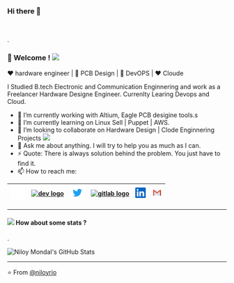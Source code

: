 ### Hi there 👋

<p align="center">
  <img src="">
</p>
  
.
  
  
### 👋 Welcome !  <img src="https://github.com/TheDudeThatCode/TheDudeThatCode/blob/master/Assets/Earth.gif" width="24px">
  
:heart: hardware engineer  | :black_heart: PCB Design | :blue_heart: DevOPS  | :heart: Cloude
  
I Studied B.tech Electronic and Communication Enginnering and work as a Freelancer Hardware Designe Engineer. Currenlty Learing Devops and Cloud.  

- 🔭 I’m currently working with Altium, Eagle PCB desigine tools.s
- 🌱 I’m currently learning on Linux Sell | Puppet | AWS.
- 👯 I’m looking to collaborate on Hardware Design | Clode Enginnering  Projects <img src="https://media.giphy.com/media/WUlplcMpOCEmTGBtBW/giphy.gif" width="30">
- 💬 Ask me about anything. I will try to help you as much as I can.
- ⚡ Quote: There is always solution behind the problem. You just have to find it.
- 📫 How to reach me:

| [<img src="https://raw.githubusercontent.com/Delta456/Delta456/master/img/github.png" alt="github logo" width="34">](https://github.com/niloyrio) |  [<img src="https://raw.githubusercontent.com/Delta456/Delta456/master/img/dev.png" alt="dev logo" width="24">](https://dev.to/amchuz) |  [<img src="https://raw.githubusercontent.com/Delta456/Delta456/master/img/twitter.png" alt="twitter logo" width="34">](https://twitter.com/PrifyPhilip) |  [<img src="https://raw.githubusercontent.com/Delta456/Delta456/master/img/gitlab.png" alt="gitlab logo" width="24">](https://gitlab.com/Amchuz) |  [<img src="https://github.com/Amchuz/Amchuz/blob/master/linkedin.jpeg" alt="linkedin logo" width="24">](https://www.linkedin.com/in/prify-philip-343b53150/) |  [<img src="https://github.com/Amchuz/Amchuz/blob/master/gmail.jpeg" alt="gmail logo" width="24">](amchu1714@gmail.com)
|---|---|---|---|---|---|

----

#### <img src="https://media.giphy.com/media/VgCDAzcKvsR6OM0uWg/giphy.gif" width="50"> How about some stats ?
  
.    
   
![Niloy Mondal's GitHub Stats](https://github-readme-stats.vercel.app/api?username=niloyrio&hide=["stars"]&show_icons=true)

-------

⭐️ From [@niloyrio](https://github.com/niloyrio)
<!--
**niloyrio/niloyrio** is a ✨ _special_ ✨ repository because its `README.md` (this file) appears on your GitHub profile.

Here are some ideas to get you started:

- 🔭 I’m currently working on ...
- 🌱 I’m currently learning ...
- 👯 I’m looking to collaborate on ...
- 🤔 I’m looking for help with ...
- 💬 Ask me about ...
- 📫 How to reach me: ...
- 😄 Pronouns: ...
- ⚡ Fun fact: ...
-->
